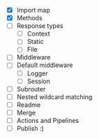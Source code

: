 - [x] Import map
- [x] Methods
- [ ] Response types
  - [ ] Context
  - [ ] Static
  - [ ] File
- [ ] Middleware
- [ ] Default middleware
  - [ ] Logger
  - [ ] Session
- [ ] Subrouter
- [ ] Nested wildcard matching
- [ ] Readme
- [ ] Merge
- [ ] Actions and Pipelines
- [ ] Publish :)
